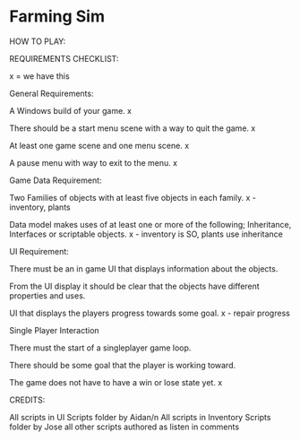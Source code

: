 # Farming Sim
HOW TO PLAY:


REQUIREMENTS CHECKLIST:

x = we have this

 General Requirements:

A Windows build of your game. x

There should be a start menu scene with a way to quit the game. x

At least one game scene and one menu scene. x

A pause menu with way to exit to the menu. x
 

Game Data Requirement:

Two Families of objects with at least five objects in each family. x - inventory, plants

Data model makes uses of at least one or more of the following; Inheritance, Interfaces or scriptable objects. x - inventory is SO, plants use inheritance
 

UI Requirement:

There must be an in game UI that displays information about the objects. 

From the UI display it should be clear that the objects have different properties and uses.

UI that displays the players progress towards some goal. x - repair progress 
 

Single Player Interaction

There must the start of a singleplayer game loop. 

There should be some goal that the player is working toward. 

The game does not have to have a win or lose state yet. x

CREDITS:

All scripts in UI Scripts folder by Aidan/n
All scripts in Inventory Scripts folder by Jose
all other scripts authored as listen in comments
